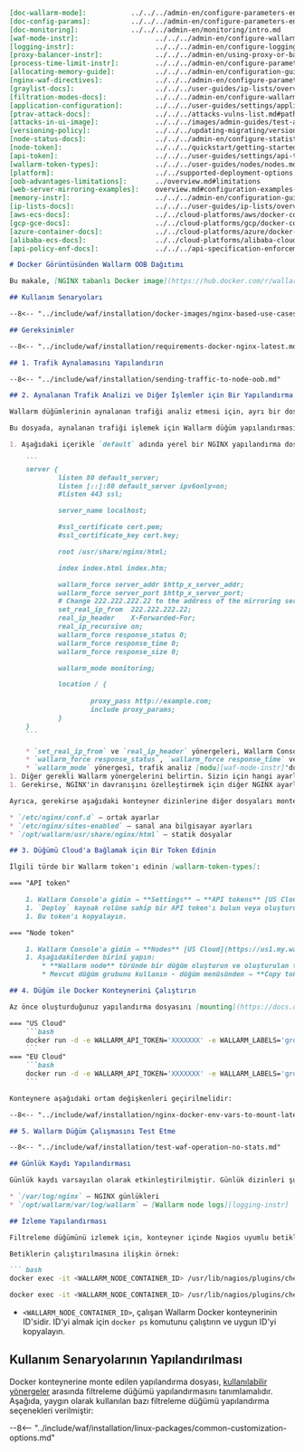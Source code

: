 ```markdown
[doc-wallarm-mode]:           ../../../admin-en/configure-parameters-en.md#wallarm_mode
[doc-config-params]:          ../../../admin-en/configure-parameters-en.md
[doc-monitoring]:             ../../../admin-en/monitoring/intro.md
[waf-mode-instr]:                   ../../../admin-en/configure-wallarm-mode.md
[logging-instr]:                    ../../../admin-en/configure-logging.md
[proxy-balancer-instr]:             ../../../admin-en/using-proxy-or-balancer-en.md
[process-time-limit-instr]:         ../../../admin-en/configure-parameters-en.md#wallarm_process_time_limit
[allocating-memory-guide]:          ../../../admin-en/configuration-guides/allocate-resources-for-node.md
[nginx-waf-directives]:             ../../../admin-en/configure-parameters-en.md
[graylist-docs]:                    ../../../user-guides/ip-lists/overview.md
[filtration-modes-docs]:            ../../../admin-en/configure-wallarm-mode.md
[application-configuration]:        ../../../user-guides/settings/applications.md
[ptrav-attack-docs]:                ../../../attacks-vulns-list.md#path-traversal
[attacks-in-ui-image]:              ../../../images/admin-guides/test-attacks-quickstart.png
[versioning-policy]:                ../../../updating-migrating/versioning-policy.md#version-list
[node-status-docs]:                 ../../../admin-en/configure-statistics-service.md
[node-token]:                       ../../../quickstart/getting-started.md#deploy-the-wallarm-filtering-node
[api-token]:                        ../../../user-guides/settings/api-tokens.md
[wallarm-token-types]:              ../../../user-guides/nodes/nodes.md#api-and-node-tokens-for-node-creation
[platform]:                         ../../supported-deployment-options.md
[oob-advantages-limitations]:       ../overview.md#limitations
[web-server-mirroring-examples]:    overview.md#configuration-examples-for-traffic-mirroring
[memory-instr]:                     ../../../admin-en/configuration-guides/allocate-resources-for-node.md
[ip-lists-docs]:                    ../../../user-guides/ip-lists/overview.md
[aws-ecs-docs]:                     ../../cloud-platforms/aws/docker-container.md
[gcp-gce-docs]:                     ../../cloud-platforms/gcp/docker-container.md
[azure-container-docs]:             ../../cloud-platforms/azure/docker-container.md
[alibaba-ecs-docs]:                 ../../cloud-platforms/alibaba-cloud/docker-container.md
[api-policy-enf-docs]:              ../../../api-specification-enforcement/overview.md

# Docker Görüntüsünden Wallarm OOB Dağıtımı

Bu makale, [NGINX tabanlı Docker image](https://hub.docker.com/r/wallarm/node) kullanılarak [Wallarm OOB](overview.md) dağıtımı için talimatlar sağlar. Burada tanımlanan çözüm, bir web veya proxy sunucu tarafından aynalanan trafiği analiz etmek üzere tasarlanmıştır.

## Kullanım Senaryoları

--8<-- "../include/waf/installation/docker-images/nginx-based-use-cases.md"

## Gereksinimler

--8<-- "../include/waf/installation/requirements-docker-nginx-latest.md"

## 1. Trafik Aynalamasını Yapılandırın

--8<-- "../include/waf/installation/sending-traffic-to-node-oob.md"

## 2. Aynalanan Trafik Analizi ve Diğer İşlemler için Bir Yapılandırma Dosyası Hazırlayın

Wallarm düğümlerinin aynalanan trafiği analiz etmesi için, ayrı bir dosyada ek ayarlar yapılandırmanız ve bunu Docker konteynerine monte etmeniz gerekmektedir. Değiştirilmesi gereken varsayılan yapılandırma dosyası, Docker image içinde `/etc/nginx/sites-enabled/default` konumunda bulunmaktadır.

Bu dosyada, aynalanan trafiği işlemek için Wallarm düğüm yapılandırmasını ve diğer gerekli ayarları belirtmeniz gerekmektedir. Bunu yapmak için şu talimatları izleyin:

1. Aşağıdaki içerikle `default` adında yerel bir NGINX yapılandırma dosyası oluşturun:

    ```
    server {
            listen 80 default_server;
            listen [::]:80 default_server ipv6only=on;
            #listen 443 ssl;

            server_name localhost;

            #ssl_certificate cert.pem;
            #ssl_certificate_key cert.key;

            root /usr/share/nginx/html;

            index index.html index.htm;

            wallarm_force server_addr $http_x_server_addr;
            wallarm_force server_port $http_x_server_port;
            # Change 222.222.222.22 to the address of the mirroring server
            set_real_ip_from  222.222.222.22;
            real_ip_header    X-Forwarded-For;
            real_ip_recursive on;
            wallarm_force response_status 0;
            wallarm_force response_time 0;
            wallarm_force response_size 0;

            wallarm_mode monitoring;

            location / {
                    
                    proxy_pass http://example.com;
                    include proxy_params;
            }
    }
    ```

    * `set_real_ip_from` ve `real_ip_header` yönergeleri, Wallarm Console'un [saldırganların IP adreslerini görüntülemesi][proxy-balancer-instr] için gereklidir.
    * `wallarm_force response_status`, `wallarm_force response_time` ve `wallarm_force response_size` yönergeleri, aynalanan trafikten alınan kopyalar hariç tüm isteklerin analizini devre dışı bırakmak için gereklidir.
    * `wallarm_mode` yönergesi, trafik analiz [modu][waf-mode-instr]'dur. Kötü niyetli istekler [engellenemez][oob-advantages-limitations] olduğundan, Wallarm'ın kabul ettiği tek mod monitoring’dir. In-line dağıtımda, ayrıca safe blocking ve blocking modları da mevcuttur; ancak `wallarm_mode` yönergesini monitoring dışında bir değere ayarlasanız bile, düğüm yalnızca trafiği izlemeye ve kötü niyetli trafiği kaydetmeye devam eder (kapalı moda ayarlanmış olan durum dışında).
1. Diğer gerekli Wallarm yönergelerini belirtin. Sizin için hangi ayarların faydalı olacağını anlamak üzere [Wallarm configuration parameters](../../../admin-en/configure-parameters-en.md) dokümantasyonuna ve [configuration use cases](#configuring-the-use-cases) bölümüne bakabilirsiniz.
1. Gerekirse, NGINX'in davranışını özelleştirmek için diğer NGINX ayarlarını değiştirin. Yardım için [NGINX documentation](https://nginx.org/en/docs/beginners_guide.html)'a bakın.

Ayrıca, gerekirse aşağıdaki konteyner dizinlerine diğer dosyaları monte edebilirsiniz:

* `/etc/nginx/conf.d` — ortak ayarlar
* `/etc/nginx/sites-enabled` — sanal ana bilgisayar ayarları
* `/opt/wallarm/usr/share/nginx/html` — statik dosyalar

## 3. Düğümü Cloud'a Bağlamak için Bir Token Edinin

İlgili türde bir Wallarm token'ı edinin [wallarm-token-types]:

=== "API token"

    1. Wallarm Console'a gidin → **Settings** → **API tokens** [US Cloud](https://us1.my.wallarm.com/settings/api-tokens) veya [EU Cloud](https://my.wallarm.com/settings/api-tokens) üzerinden.
    1. `Deploy` kaynak rolüne sahip bir API token'ı bulun veya oluşturun.
    1. Bu token'ı kopyalayın.

=== "Node token"

    1. Wallarm Console'a gidin → **Nodes** [US Cloud](https://us1.my.wallarm.com/nodes) veya [EU Cloud](https://my.wallarm.com/nodes) üzerinden.
    1. Aşağıdakilerden birini yapın: 
        * **Wallarm node** türünde bir düğüm oluşturun ve oluşturulan token'ı kopyalayın.
        * Mevcut düğüm grubunu kullanın - düğüm menüsünden → **Copy token** seçeneğiyle token'ı kopyalayın.

## 4. Düğüm ile Docker Konteynerini Çalıştırın

Az önce oluşturduğunuz yapılandırma dosyasını [mounting](https://docs.docker.com/storage/volumes/) ederek düğüm ile Docker konteynerini çalıştırın.

=== "US Cloud"
    ```bash
    docker run -d -e WALLARM_API_TOKEN='XXXXXXX' -e WALLARM_LABELS='group=<GROUP>' -e WALLARM_API_HOST='us1.api.wallarm.com' -v /configs/default:/etc/nginx/sites-enabled/default -p 80:80 wallarm/node:5.3.0
    ```
=== "EU Cloud"
    ```bash
    docker run -d -e WALLARM_API_TOKEN='XXXXXXX' -e WALLARM_LABELS='group=<GROUP>' -v /configs/default:/etc/nginx/sites-enabled/default -p 80:80 wallarm/node:5.3.0
    ```

Konteynere aşağıdaki ortam değişkenleri geçirilmelidir:

--8<-- "../include/waf/installation/nginx-docker-env-vars-to-mount-latest.md"

## 5. Wallarm Düğüm Çalışmasını Test Etme

--8<-- "../include/waf/installation/test-waf-operation-no-stats.md"

## Günlük Kaydı Yapılandırması

Günlük kaydı varsayılan olarak etkinleştirilmiştir. Günlük dizinleri şunlardır:

* `/var/log/nginx` — NGINX günlükleri
* `/opt/wallarm/var/log/wallarm` — [Wallarm node logs][logging-instr]

## İzleme Yapılandırması

Filtreleme düğümünü izlemek için, konteyner içinde Nagios uyumlu betikler bulunmaktadır. Ayrıntılar için [Monitoring the filtering node][doc-monitoring]'ye bakın.

Betiklerin çalıştırılmasına ilişkin örnek:

``` bash
docker exec -it <WALLARM_NODE_CONTAINER_ID> /usr/lib/nagios/plugins/check_wallarm_tarantool_timeframe -w 1800 -c 900
```

``` bash
docker exec -it <WALLARM_NODE_CONTAINER_ID> /usr/lib/nagios/plugins/check_wallarm_export_delay -w 120 -c 300
```

* `<WALLARM_NODE_CONTAINER_ID>`, çalışan Wallarm Docker konteynerinin ID'sidir. ID'yi almak için `docker ps` komutunu çalıştırın ve uygun ID'yi kopyalayın.

## Kullanım Senaryolarının Yapılandırılması

Docker konteynerine monte edilen yapılandırma dosyası, [kullanılabilir yönergeler](../../../admin-en/configure-parameters-en.md) arasında filtreleme düğümü yapılandırmasını tanımlamalıdır. Aşağıda, yaygın olarak kullanılan bazı filtreleme düğümü yapılandırma seçenekleri verilmiştir:

--8<-- "../include/waf/installation/linux-packages/common-customization-options.md"
```